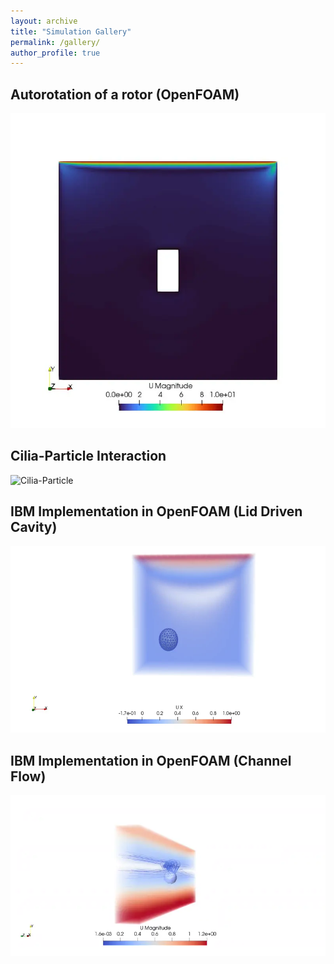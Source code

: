 ```yaml
---
layout: archive
title: "Simulation Gallery"
permalink: /gallery/
author_profile: true
---
```


<div class="simulation-gallery">
  <div class="simulation-item">
    <div class="simulation-animation">
      <h2>Autorotation of a rotor (OpenFOAM)</h2>
      <img src="/images/cfd_gallery/inducedRotor2D.webp" alt="Rotor Autorotation" loading="lazy">
    </div>
  </div>
  
  <div class="simulation-item">
    <div class="simulation-animation">
      <h2>Cilia-Particle Interaction</h2>
      <img src="/images/cfd_gallery/ibm_ellipse.webp" alt="Cilia-Particle" loading="lazy">
    </div>
    <div class="simulation-description">
      <!--<p><strong>Parameters:</strong></p>
      <ul>
        <li>Reynolds Number: 10000</li>
        <li>Grid Resolution: 256 x 256</li>
        <li>Time Step: 0.001s</li>
      </ul>
      <p>Cilia-Particle interaction</p>-->
    </div>
  </div>

  <div class="simulation-item">
    <div class="simulation-animation">
      <h2>IBM Implementation in OpenFOAM (Lid Driven Cavity)</h2>
      <img src="/images/cfd_gallery/3d_particle.webp" alt="IBM LDC" loading="lazy">
    </div>
  </div>
  
  <div class="simulation-item">
    <div class="simulation-animation">
      <h2>IBM Implementation in OpenFOAM (Channel Flow)</h2>
      <img src="/images/cfd_gallery/channel_particle.webp" alt="Channel FLow" loading="lazy">
    </div>
  </div>

</div>
